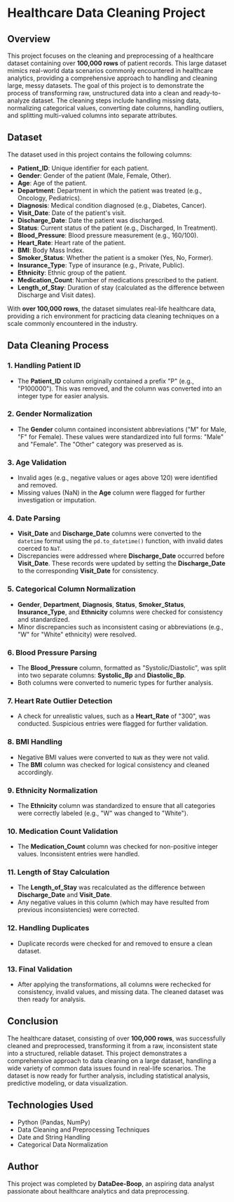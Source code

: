 # Healthcare Data Cleaning Project

## Overview
This project focuses on the cleaning and preprocessing of a healthcare dataset containing over **100,000 rows** of patient records. This large dataset mimics real-world data scenarios commonly encountered in healthcare analytics, providing a comprehensive approach to handling and cleaning large, messy datasets. The goal of this project is to demonstrate the process of transforming raw, unstructured data into a clean and ready-to-analyze dataset. The cleaning steps include handling missing data, normalizing categorical values, converting date columns, handling outliers, and splitting multi-valued columns into separate attributes.

## Dataset
The dataset used in this project contains the following columns:
- **Patient_ID**: Unique identifier for each patient.
- **Gender**: Gender of the patient (Male, Female, Other).
- **Age**: Age of the patient.
- **Department**: Department in which the patient was treated (e.g., Oncology, Pediatrics).
- **Diagnosis**: Medical condition diagnosed (e.g., Diabetes, Cancer).
- **Visit_Date**: Date of the patient's visit.
- **Discharge_Date**: Date the patient was discharged.
- **Status**: Current status of the patient (e.g., Discharged, In Treatment).
- **Blood_Pressure**: Blood pressure measurement (e.g., 160/100).
- **Heart_Rate**: Heart rate of the patient.
- **BMI**: Body Mass Index.
- **Smoker_Status**: Whether the patient is a smoker (Yes, No, Former).
- **Insurance_Type**: Type of insurance (e.g., Private, Public).
- **Ethnicity**: Ethnic group of the patient.
- **Medication_Count**: Number of medications prescribed to the patient.
- **Length_of_Stay**: Duration of stay (calculated as the difference between Discharge and Visit dates).

With **over 100,000 rows**, the dataset simulates real-life healthcare data, providing a rich environment for practicing data cleaning techniques on a scale commonly encountered in the industry.

## Data Cleaning Process

### 1. **Handling Patient ID**
   - The **Patient_ID** column originally contained a prefix "P" (e.g., "P100000"). This was removed, and the column was converted into an integer type for easier analysis.

### 2. **Gender Normalization**
   - The **Gender** column contained inconsistent abbreviations ("M" for Male, "F" for Female). These values were standardized into full forms: "Male" and "Female". The "Other" category was preserved as is.

### 3. **Age Validation**
   - Invalid ages (e.g., negative values or ages above 120) were identified and removed.
   - Missing values (NaN) in the **Age** column were flagged for further investigation or imputation.

### 4. **Date Parsing**
   - **Visit_Date** and **Discharge_Date** columns were converted to the `datetime` format using the `pd.to_datetime()` function, with invalid dates coerced to `NaT`.
   - Discrepancies were addressed where **Discharge_Date** occurred before **Visit_Date**. These records were updated by setting the **Discharge_Date** to the corresponding **Visit_Date** for consistency.

### 5. **Categorical Column Normalization**
   - **Gender**, **Department**, **Diagnosis**, **Status**, **Smoker_Status**, **Insurance_Type**, and **Ethnicity** columns were checked for consistency and standardized. 
   - Minor discrepancies such as inconsistent casing or abbreviations (e.g., "W" for "White" ethnicity) were resolved.

### 6. **Blood Pressure Parsing**
   - The **Blood_Pressure** column, formatted as "Systolic/Diastolic", was split into two separate columns: **Systolic_Bp** and **Diastolic_Bp**. 
   - Both columns were converted to numeric types for further analysis.

### 7. **Heart Rate Outlier Detection**
   - A check for unrealistic values, such as a **Heart_Rate** of "300", was conducted. Suspicious entries were flagged for further validation.

### 8. **BMI Handling**
   - Negative BMI values were converted to `NaN` as they were not valid.
   - The **BMI** column was checked for logical consistency and cleaned accordingly.

### 9. **Ethnicity Normalization**
   - The **Ethnicity** column was standardized to ensure that all categories were correctly labeled (e.g., "W" was changed to "White").

### 10. **Medication Count Validation**
   - The **Medication_Count** column was checked for non-positive integer values. Inconsistent entries were handled.

### 11. **Length of Stay Calculation**
   - The **Length_of_Stay** was recalculated as the difference between **Discharge_Date** and **Visit_Date**.
   - Any negative values in this column (which may have resulted from previous inconsistencies) were corrected.

### 12. **Handling Duplicates**
   - Duplicate records were checked for and removed to ensure a clean dataset.

### 13. **Final Validation**
   - After applying the transformations, all columns were rechecked for consistency, invalid values, and missing data. The cleaned dataset was then ready for analysis.

## Conclusion
The healthcare dataset, consisting of over **100,000 rows**, was successfully cleaned and preprocessed, transforming it from a raw, inconsistent state into a structured, reliable dataset. This project demonstrates a comprehensive approach to data cleaning on a large dataset, handling a wide variety of common data issues found in real-life scenarios. The dataset is now ready for further analysis, including statistical analysis, predictive modeling, or data visualization.

## Technologies Used
- Python (Pandas, NumPy)
- Data Cleaning and Preprocessing Techniques
- Date and String Handling
- Categorical Data Normalization

## Author
This project was completed by **DataDee-Boop**, an aspiring data analyst passionate about healthcare analytics and data preprocessing.
